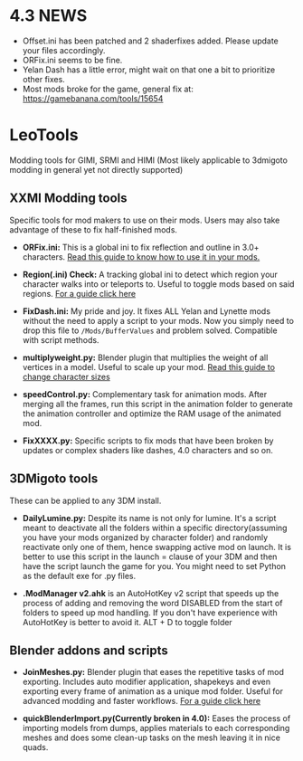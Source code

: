 # 4.3 NEWS
- Offset.ini has been patched and 2 shaderfixes added. Please update your files accordingly.
- ORFix.ini seems to be fine.
- Yelan Dash has a little error, might wait on that one a bit to prioritize other fixes.
- Most mods broke for the game, general fix at: https://gamebanana.com/tools/15654


# LeoTools
Modding tools for GIMI, SRMI and HIMI (Most likely applicable to 3dmigoto modding in general yet not directly supported)

## XXMI Modding tools

Specific tools for mod makers to use on their mods. Users may also take advantage of these to fix half-finished mods.

- **ORFix.ini:** This is a global ini to fix reflection and outline in 3.0+ characters. [Read this guide to know how to use it in your mods.](https://github.com/leotorrez/LeoTools/blob/main/guides/ORFixGuide.md) 

- **Region(.ini) Check:** A tracking global ini to detect which region your character walks into or teleports to. Useful to toggle mods based on said regions. [For a guide click here](https://github.com/leotorrez/LeoTools/blob/main/guides/RegionCheckGuide.md)

- **FixDash.ini:** My pride and joy. It fixes ALL Yelan and Lynette mods without the need to apply a script to your mods. Now you simply need to drop this file to `/Mods/BufferValues` and problem solved. Compatible with script methods.

- **multiplyweight.py:** Blender plugin that multiplies the weight of all vertices in a model. Useful to scale up your mod. [Read this guide to change character sizes](https://github.com/leotorrez/LeoTools/blob/main/guides/ChangeSizeGuide.md) 

- **speedControl.py:** Complementary task for animation mods. After merging all the frames, run this script in the animation folder to generate the animation controller and optimize the RAM usage of the animated mod.

- **FixXXXX.py:** Specific scripts to fix mods that have been broken by updates or complex shaders like dashes, 4.0 characters and so on.

## 3DMigoto tools
These can be applied to any 3DM install.

- **DailyLumine.py:** Despite its name is not only for lumine. It's a script meant to deactivate all the folders within a specific directory(assuming you have your mods organized by character folder) and randomly reactivate only one of them, hence swapping active mod on launch. It is better to use this script in the launch =  clause of your 3DM and then have the script launch the game for you. You might need to set Python as the default exe for .py files.

- **.ModManager v2.ahk** is an AutoHotKey v2 script that speeds up the process of adding and removing the word DISABLED from the start of folders to speed up mod handling. If you don't have experience with AutoHotKey is better to avoid it.
ALT + D to toggle folder

## Blender addons and scripts

- **JoinMeshes.py:** Blender plugin that eases the repetitive tasks of mod exporting. Includes auto modifier application, shapekeys and even exporting every frame of animation as a unique mod folder. Useful for advanced modding and faster workflows. [For a guide click here](https://github.com/leotorrez/LeoTools/blob/main/guides/JoinMeshesGuide.md)

- **quickBlenderImport.py(Currently broken in 4.0):** Eases the process of importing models from dumps, applies materials to each corresponding meshes and does some clean-up tasks on the mesh leaving it in nice quads. 